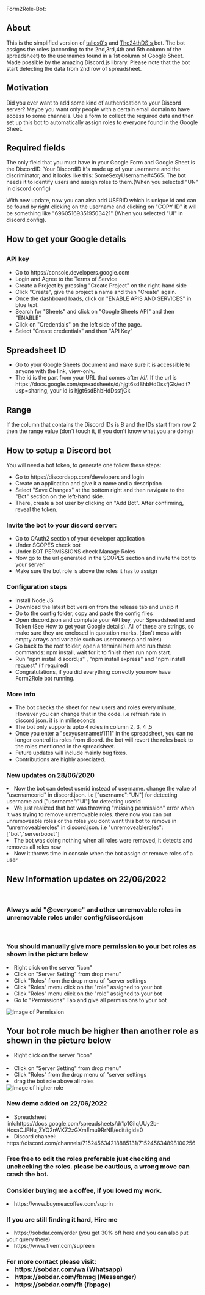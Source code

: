 Form2Role-Bot:
<h2>About</h2> 
<p>This is the simplified version of <a href="https://github.com/talios0" target="_blank">talios0's</a> and <a href="https://github.com/The24thDS" target="_blank">The24thDS's </a> bot. The bot assigns the roles (according to the 2nd,3rd,4th and 5th column of the spreadsheet) to the usernames found in a 1st column of Google Sheet. Made possible by the amazing Discord.js library.
Please note that the bot start detecting the data from 2nd row of spreadsheet. </p>
<h2>Motivation</h2>
<p>Did you ever want to add some kind of authentication to your Discord server? Maybe you want only people with a certain email domain to have access to some channels. Use a form to collect the required data and then set up this bot to automatically assign roles to everyone found in the Google Sheet.</p>

<h2>Required fields</h2>
<p>The only field that you must have in your Google Form and Google Sheet is the DiscordID. Your DiscordID it's made up of your username and the discriminator, and it looks like this: SomeSexyUsername#4565. The bot needs it to identify users and assign roles to them.(When you selected "UN" in discord.config)</p>
<p>With new update, now you can also add USERID which is unique id and can be found by right clicking on the username and clicking on "COPY ID" it will be something like "696051693519503421" (When you selected "UI" in discord.config).</p>

<h2>How to get your Google details<h2>
        <h3>API key</h3>
        <ul>
<li>Go to https://console.developers.google.com</li>
<li>Login and Agree to the Terms of Service</li>
<li>Create a Project by pressing "Create Project" on the right-hand side</li>
<li>Click "Create", give the project a name and then "Create" again.</li>
<li>Once the dashboard loads, click on "ENABLE APIS AND SERVICES" in blue text.</li>
<li>Search for "Sheets" and click on "Google Sheets API" and then "ENABLE"</li>
<li>Click on "Credentials" on the left side of the page.</li>
<li>Select "Create credentials" and then "API Key"</li>
        </ul>
        <h2>Spreadsheet ID</h2>
<ul>
<li>Go to your Google Sheets document and make sure it is accessible to anyone with the link, view-only.</li>
<li>The id is the part from your URL that comes after /d/. If the url is https://docs.google.com/spreadsheets/d/hjgt6sdBhbHdDssfjGk/edit?usp=sharing, your id is hjgt6sdBhbHdDssfjGk</li>
</ul>
        <h2>Range</h2>
        
<p>If the column that contains the Discord IDs is B and the IDs start from row 2 then the range value (don't touch it, if you don't know what you are doing)</p>
<h2>How to setup a Discord bot</h2>
<p>You will need a bot token, to generate one follow these steps:</p>

<ul>
<li>Go to https://discordapp.com/developers and login</li>
<li>Create an application and give it a name and a description</li>
<li>Select "Save Changes" at the bottom right and then navigate to the "Bot" section on the left-hand side.</li>
<li>There, create a bot user by clicking on "Add Bot". After confirming, reveal the token.</li>
</ul>
<h3>Invite the bot to your discord server:</h3>
<ul>
<li>Go to OAuth2 section of your developer application</li>
<li>Under SCOPES check bot</li>
<li>Under BOT PERMISSIONS check Manage Roles</li>
<li>Now go to the url generated in the SCOPES section and invite the bot to your server</li>
<li>Make sure the bot role is above the roles it has to assign</li>
</ul>
<h3>Configuration steps</h3>
<ul>
<li>Install Node.JS</li>
<li>Download the latest bot version from the release tab and unzip it</li>
<li>Go to the config folder, copy and paste the config files</li>
<li>Open discord.json and complete your API key, your Spreadsheet id and Token (See How to get your Google details). All of these are strings, so make sure they are enclosed in quotation marks. (don't mess with empty arrays and variable such as usernamesp and roles)</li>

<li>Go back to the root folder, open a terminal here and run these commands: npm install, wait for it to finish then run npm start.</li>
<li> Run "npm install discord.js" , "npm install express" and "npm install request" (if required) </li>
<li>Congratulations, if you did everything correctly you now have Form2Role bot running.</li>
</ul>
<h3>More info</h3>
<ul>
<li>The bot checks the sheet for new users and roles every minute. However you can change that in the code. i.e refresh rate in discord.json. it is in miliseconds</li>
        
<li>The bot only supports upto 4 roles in column 2, 3, 4 ,5 </li>

<li>Once you enter a "sexyusername#1111" in the spreadsheet, you can no longer control its roles from dicord. the bot will revert the roles back to the roles mentioned in the spreadsheet. </li>
        
        
<li>Future updates will include mainly bug fixes.</li>
<li>Contributions are highly apreciated.</li>
</ul>


<h3>New updates on 28/06/2020</h3>

<li>Now the bot can detect userid instead of username. change the value of "usernameorid" in discord.json. i.e ["username":"UN"] for detecting username and ["username":"UI"] for detecting userid </li>
<li>We just realized that bot was throwing "missing permission" error when it was trying to remove unremovable roles. there now you can put unremoveable roles or the roles you dont want this bot to remove in "unremoveableroles" in discord.json. i.e "unremoveableroles":["bot","serverboost"] </li>
<li>The bot was doing nothing when all roles were removed, it detects and removes all roles now</li>
<li>Now it throws time in console when the bot assign or remove roles of a user</li>



<h2>New Information updates on 22/06/2022</h3>
<br>
        <h3>Always add "@everyone" and other unremovable roles in unremovable roles under config/discord.json </h3>
<br>
        <h3>You should manually give more permission to your bot roles as shown in the picture below </h3>
 <li>Right click on the server "icon"</li>        
        <li>Click on "Server Setting" from drop menu"</li>
        <li>Click "Roles" from the drop menu of "server settings</li>
        <li>Click "Roles" menu click on the "role" assigned to your bot</li>
        <li>Click "Roles" menu click on the "role" assigned to your bot</li>
       <li>Go to "Permissions" Tab and give all permissions to your bot</li>
        
![Image of Permission](https://github.com/supreen/form2role-bot/blob/master/Image/permission.jpg?raw=true)
<br>
        <h2>Your bot role much be higher than another role as shown in the picture below </h2>
        <li>Right click on the server "icon"</li>        
        <li>Click on "Server Setting" from drop menu"</li>
        <li>Click "Roles" from the drop menu of "server settings</li>
        <li>drag the bot role above all roles</li>
![Image of higher role](https://github.com/supreen/form2role-bot/blob/master/Image/highrole.JPG?raw=true)
<br>


<h3>New demo added on 22/06/2022</h3>
<li>Spreadsheet link:https://docs.google.com/spreadsheets/d/1p1GiIqUUy2b-HcsaCJFHu_ZYQ2nWKZ2zGXmEmu9RrNE/edit#gid=0 </li>
<li>Discord chaneel: https://discord.com/channels/715245634218885131/715245634898100256</li>
        
<h3>Free free to edit the roles preferable just checking and unchecking the roles. please be cautious, a wrong move can crash the bot.</h3>
        
        

<h3>Consider buying me a coffee, if you loved my work.</h3>
<li>https://www.buymeacoffee.com/suprin

<h3>If you are still finding it hard, Hire me</h3> 
<li>https://sobdar.com/order (you get 30% off here and you can also put your query there)
<li>https://www.fiverr.com/supreen

<h3> For more contact please visit:
<li>https://sobdar.com/wa (Whatsapp)
<li>https://sobdar.com/fbmsg (Messenger)
<li>https://sobdar.com/fb (fbpage)
